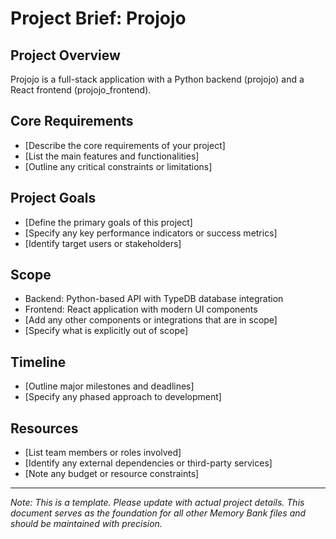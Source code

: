 # Project Brief: Projojo

## Project Overview
Projojo is a full-stack application with a Python backend (projojo) and a React frontend (projojo_frontend). 

## Core Requirements
- [Describe the core requirements of your project]
- [List the main features and functionalities]
- [Outline any critical constraints or limitations]

## Project Goals
- [Define the primary goals of this project]
- [Specify any key performance indicators or success metrics]
- [Identify target users or stakeholders]

## Scope
- Backend: Python-based API with TypeDB database integration
- Frontend: React application with modern UI components
- [Add any other components or integrations that are in scope]
- [Specify what is explicitly out of scope]

## Timeline
- [Outline major milestones and deadlines]
- [Specify any phased approach to development]

## Resources
- [List team members or roles involved]
- [Identify any external dependencies or third-party services]
- [Note any budget or resource constraints]

---

*Note: This is a template. Please update with actual project details. This document serves as the foundation for all other Memory Bank files and should be maintained with precision.*
